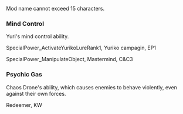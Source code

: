 Mod name cannot exceed 15 characters.

### Mind Control
Yuri's mind control ability.

SpecialPower_ActivateYurikoLureRank1, Yuriko campagin, EP1

SpecialPower_ManipulateObject, Mastermind, C&C3

### Psychic Gas
Chaos Drone's ability, which causes enemies to behave violently, even against their own forces. 

Redeemer, KW
